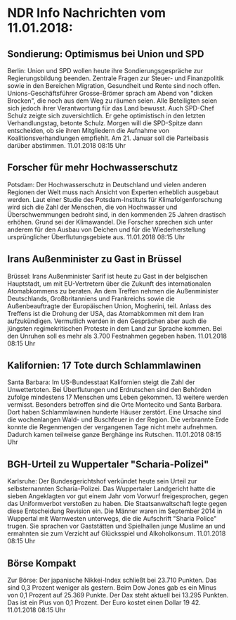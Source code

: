 # NDR Info Nachrichten vom 11.01.2018:


## Sondierung: Optimismus bei Union und SPD
Berlin: Union und SPD wollen heute ihre Sondierungsgespräche zur Regierungsbildung beenden. Zentrale Fragen zur Steuer- und Finanzpolitik sowie in den Bereichen Migration, Gesundheit und Rente sind noch offen. Unions-Geschäftsführer Grosse-Brömer sprach am Abend von "dicken Brocken", die noch aus dem Weg zu räumen seien. Alle Beteiligten seien sich jedoch ihrer Verantwortung für das Land bewusst. Auch SPD-Chef Schulz zeigte sich zuversichtlich. Er gehe optimistisch in den letzten Verhandlungstag, betonte Schulz. Morgen will die SPD-Spitze dann entscheiden, ob sie ihren Mitgliedern die Aufnahme von Koalitionsverhandlungen empfiehlt. Am 21. Januar soll die Parteibasis darüber abstimmen. 11.01.2018 08:15 Uhr 

## Forscher für mehr Hochwasserschutz
Potsdam: Der Hochwasserschutz in Deutschland und vielen anderen Regionen der Welt muss nach Ansicht von Experten erheblich ausgebaut werden. Laut einer Studie des Potsdam-Instituts für Klimafolgenforschung wird sich die Zahl der Menschen, die von Hochwasser und Überschwemmungen bedroht sind, in den kommenden 25 Jahren drastisch erhöhen. Grund sei der Klimawandel. Die Forscher sprechen sich unter anderem für den Ausbau von Deichen und für die Wiederherstellung ursprünglicher Überflutungsgebiete aus. 11.01.2018 08:15 Uhr 

## Irans Außenminister zu Gast in Brüssel
Brüssel:		Irans Außenminister Sarif ist heute zu Gast in der belgischen Hauptstadt, um mit EU-Vertretern über die Zukunft des internationalen Atomabkommens zu beraten. An dem Treffen nehmen die Außenminister Deutschlands, Großbritanniens und Frankreichs sowie die Außenbeauftragte der Europäischen Union, Mogherini, teil. Anlass des Treffens ist die Drohung der USA, das Atomabkommen mit dem Iran aufzukündigen. Vermutlich werden in den Gesprächen aber auch die jüngsten regimekritischen Proteste in dem Land zur Sprache kommen. Bei den Unruhen soll es mehr als 3.700 Festnahmen gegeben haben. 11.01.2018 08:15 Uhr 

## Kalifornien: 17 Tote durch Schlammlawinen
Santa Barbara: Im US-Bundesstaat Kalifornien steigt die Zahl der Unwettertoten. Bei Überflutungen und Erdrutschen sind den Behörden zufolge mindestens 17 Menschen ums Leben gekommen. 13 weitere werden vermisst. Besonders betroffen sind die Orte Montecito und Santa Barbara. Dort haben Schlammlawinen hunderte Häuser zerstört. Eine Ursache sind die wochenlangen Wald- und Buschfeuer in der Region. Die verbrannte Erde konnte die Regenmengen der vergangenen Tage nicht mehr aufnehmen. Dadurch kamen teilweise ganze Berghänge ins Rutschen. 11.01.2018 08:15 Uhr 

## BGH-Urteil zu Wuppertaler "Scharia-Polizei"
Karlsruhe: Der Bundesgerichtshof verkündet heute sein Urteil zur selbsternannten Scharia-Polizei. Das Wuppertaler Landgericht hatte die sieben Angeklagten vor gut einem Jahr vom Vorwurf freigesprochen, gegen das Uniformverbot verstoßen zu haben. Die Staatsanwaltschaft legte gegen diese Entscheidung Revision ein. Die Männer waren im September 2014 in Wuppertal mit Warnwesten unterwegs, die die Aufschrift "Sharia Police" trugen. Sie sprachen vor Gaststätten und Spielhallen junge Muslime an und ermahnten sie zum Verzicht auf Glücksspiel und Alkoholkonsum. 11.01.2018 08:15 Uhr 

## Börse Kompakt
Zur Börse: Der japanische Nikkei-Index schließt bei 23.710 Punkten. Das sind 0,3 Prozent weniger als gestern. Beim Dow Jones gab es ein Minus von 0,1 Prozent auf 25.369 Punkte. Der Dax steht aktuell bei 13.295 Punkten. Das ist ein Plus von 0,1 Prozent. Der Euro kostet einen Dollar 19 42. 11.01.2018 08:15 Uhr 

